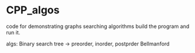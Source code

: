 # CPP_algos
code for demonstrating graphs searching algorithms
build the program and run it.

algs:
Binary search tree -> preorder, inorder, postprder
Bellmanford
